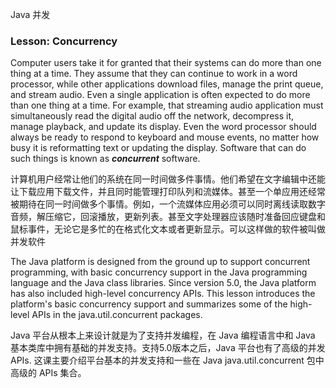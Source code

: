 Java 并发
### Lesson: Concurrency

Computer users take it for granted that their systems can do more than one thing at a time. They assume that they can continue to work in a word processor, while other applications download files, manage the print queue, and stream audio. Even a single application is often expected to do more than one thing at a time. For example, that streaming audio application must simultaneously read the digital audio off the network, decompress it, manage playback, and update its display. Even the word processor should always be ready to respond to keyboard and mouse events, no matter how busy it is reformatting text or updating the display. Software that can do such things is known as ___concurrent___ software.

计算机用户经常让他们的系统在同一时间做多件事情。他们希望在文字编辑中还能让下载应用下载文件，并且同时能管理打印队列和流媒体。甚至一个单应用还经常被期待在同一时间做多个事情。例如，一个流媒体应用必须可以同时离线读取数字音频，解压缩它，回滚播放，更新列表。甚至文字处理器应该随时准备回应键盘和鼠标事件，无论它是多忙的在格式化文本或者更新显示。可以这样做的软件被叫做并发软件

The Java platform is designed from the ground up to support concurrent programming, with basic concurrency support in the Java programming language and the Java class libraries. Since version 5.0, the Java platform has also included high-level concurrency APIs. This lesson introduces the platform's basic concurrency support and summarizes some of the high-level APIs in the java.util.concurrent packages.

Java 平台从根本上来设计就是为了支持并发编程，在 Java 编程语言中和 Java 基本类库中拥有基础的并发支持。支持5.0版本之后，Java 平台也有了高级的并发 APIs. 这课主要介绍平台基本的并发支持和一些在 Java java.util.concurrent 包中高级的 APIs 集合。